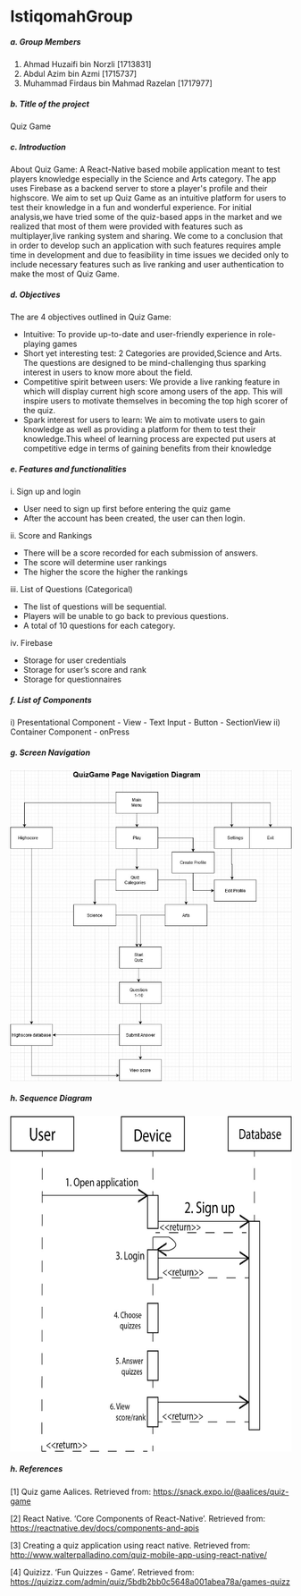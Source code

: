 # IstiqomahGroup

<h5>a. Group Members</h5>

  1. Ahmad Huzaifi bin Norzli [1713831]
  2. Abdul Azim bin Azmi [1715737]
  3. Muhammad Firdaus bin Mahmad Razelan [1717977]

<h5>b. Title of the project</h5>

  Quiz Game
 
<h5>c. Introduction</h5>
        About Quiz Game:
	A React-Native based mobile application meant to test players knowledge especially in the Science and Arts category. The app uses Firebase as a backend server to store a player's profile and their highscore. We aim to set up Quiz Game as an intuitive platform for users to test their knowledge in a fun and wonderful experience. For initial analysis,we have tried some of the quiz-based apps in the market and we realized that most of them were provided with features such as multiplayer,live ranking system and sharing. We come to a conclusion that in order to develop such an application with such features requires ample time in development and due to feasibility in time issues we decided only to include necessary features such as live ranking and user authentication to make the most of Quiz Game.

<h5>d. Objectives</h5> 

The are 4 objectives outlined in Quiz Game:
- Intuitive: To provide up-to-date and user-friendly experience in role-playing games
- Short yet interesting test: 2 Categories are provided,Science and Arts. The questions are designed to be mind-challenging thus sparking interest in users to know more about the field.
- Competitive spirit between users: We provide a live ranking feature in which will display current high score among users of the app. This will inspire users to motivate themselves in becoming the top high scorer of the quiz.
- Spark interest for users to learn: We aim to motivate users to gain knowledge as well as providing a platform for them to test their knowledge.This wheel of learning process are expected put users at competitive edge in terms of gaining benefits from their knowledge

<h5>e. Features and functionalities</h5>

i. Sign up and login
- User need to sign up first before entering the quiz game
- After the account has been created, the user can then login.

ii. Score and Rankings
- There will be a score recorded for each submission of answers.
- The score will determine user rankings
- The higher the score the higher the rankings

iii. List of Questions (Categorical)
- The list of questions will be sequential.
- Players will be unable to go back to previous questions.
- A total of 10 questions for each category.

iv. Firebase

- Storage for user credentials
- Storage for user’s score and rank
- Storage for questionnaires

<h5>f. List of Components</h5>

i)  Presentational Component
	- View
	- Text Input
	- Button
	- SectionView
ii) Container Component
	- onPress 
	
<h5>g. Screen Navigation</h5>
<img src = "NavigationDiagram.jpeg">

<h5>h. Sequence Diagram</h5>
<img src = "SequenceDiagram.jpeg" width="700" height="600">

<h5>h. References</h5>

[1] Quiz 		game 		Aalices. 		Retrieved 		from: https://snack.expo.io/@aalices/quiz-game

[2] React Native. ‘Core Components of React-Native’. Retrieved from: https://reactnative.dev/docs/components-and-apis

[3] Creating a quiz application using react native. Retrieved from:
http://www.walterpalladino.com/quiz-mobile-app-using-react-native/

[4] Quizizz. ‘Fun Quizzes - Game’. Retrieved from:
https://quizizz.com/admin/quiz/5bdb2bb0c5648a001abea78a/games-quizz
